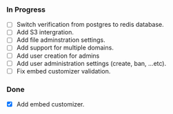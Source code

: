 ### In Progress

- [ ] Switch verification from postgres to redis database.
- [ ] Add S3 intergration.
- [ ] Add file adminstration settings.
- [ ] Add support for multiple domains.
- [ ] Add user creation for admins
- [ ] Add user administration settings (create, ban, ...etc).
- [ ] Fix embed customizer validation.

### Done

- [x] Add embed customizer.
